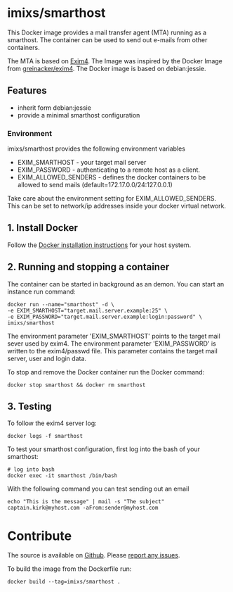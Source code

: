 # imixs/smarthost

This Docker image provides a mail transfer agent (MTA) running as a smarthost. The container can be used to send out e-mails from other containers.

The MTA is based on [Exim4](http://www.exim.org/). The Image was inspired by the Docker Image from [greinacker/exim4](https://hub.docker.com/r/greinacker/exim4/).
The Docker image is based on debian:jessie. 


## Features
* inherit form debian:jessie
* provide a minimal smarthost configuration

### Environment

imixs/smarthost provides the following environment variables

* EXIM_SMARTHOST - your target mail server 
* EXIM_PASSWORD - authenticating to a remote host as a client.
* EXIM\_ALLOWED\_SENDERS - defines the docker containers to be allowed to send mails (default=172.17.0.0/24:127.0.0.1)

Take care about the environment setting for EXIM\_ALLOWED\_SENDERS. This can be set to network/ip addresses inside your docker virtual network. 

## 1. Install Docker
Follow the [Docker installation instructions](https://docs.docker.com/engine/installation/) for your host system.


## 2. Running and stopping a container
The container can be started in background as an demon. You can start an instance run command:
    
    docker run --name="smarthost" -d \
	-e EXIM_SMARTHOST="target.mail.server.example:25" \
	-e EXIM_PASSWORD="target.mail.server.example:login:password" \
	imixs/smarthost 

The environment parameter 'EXIM_SMARTHOST' points to the target mail sever used by exim4.
The environment parameter 'EXIM_PASSWORD' is written to the exim4/passwd file. This parameter contains the target mail server, user and login data.

To stop and remove the Docker container run the Docker command: 

    docker stop smarthost && docker rm smarthost


## 3. Testing

To follow the exim4 server log: 

    docker logs -f smarthost
    
To test your smarthost configuration, first log into the bash of your smarthost:

	# log into bash
	docker exec -it smarthost /bin/bash	
	
With the following command you can test sending out an email

    echo "This is the message" | mail -s "The subject" captain.kirk@myhost.com -aFrom:sender@myhost.com
    

     
# Contribute
The source is available on [Github](https://github.com/imixs/imixs-docker). Please [report any issues](https://github.com/imixs/imixs-docker/issues).

To build the image from the Dockerfile run: 

    docker build --tag=imixs/smarthost .
 